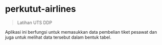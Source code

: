 # perkutut-airlines

> Latihan UTS DDP

Aplikasi ini berfungsi untuk memasukkan data pembelian tiket pesawat dan juga untuk melihat data tersebut dalam bentuk tabel.
